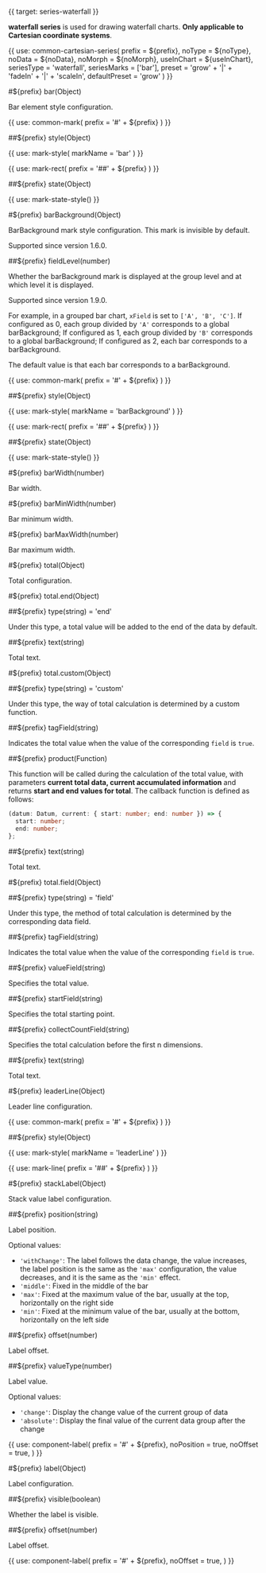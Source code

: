 {{ target: series-waterfall }}

<!-- IWaterfallSeriesSpec -->

**waterfall series** is used for drawing waterfall charts. **Only applicable to Cartesian coordinate systems**.

{{ use: common-cartesian-series(
  prefix = ${prefix},
  noType = ${noType},
  noData = ${noData},
  noMorph = ${noMorph},
  useInChart = ${useInChart},
  seriesType = 'waterfall',
  seriesMarks = ['bar'],
  preset = 'grow' + '|' + 'fadeIn' + '|' + 'scaleIn',
  defaultPreset = 'grow'
) }}

#${prefix} bar(Object)

Bar element style configuration.

{{ use: common-mark(
  prefix = '#' + ${prefix}
) }}

##${prefix} style(Object)

{{ use: mark-style(
  markName = 'bar'
) }}

{{ use: mark-rect(
  prefix = '##' + ${prefix}
) }}

##${prefix} state(Object)

{{ use: mark-state-style() }}

#${prefix} barBackground(Object)

BarBackground mark style configuration. This mark is invisible by default.

Supported since version 1.6.0.

##${prefix} fieldLevel(number)

Whether the barBackground mark is displayed at the group level and at which level it is displayed.

Supported since version 1.9.0.

For example, in a grouped bar chart, `xField` is set to `['A', 'B', 'C']`. If configured as 0, each group divided by `'A'` corresponds to a global barBackground; If configured as 1, each group divided by `'B'` corresponds to a global barBackground; If configured as 2, each bar corresponds to a barBackground.

The default value is that each bar corresponds to a barBackground.

{{ use: common-mark(
  prefix = '#' + ${prefix}
) }}

##${prefix} style(Object)

{{ use: mark-style(
  markName = 'barBackground'
) }}

{{ use: mark-rect(
  prefix = '##' + ${prefix}
) }}

##${prefix} state(Object)

{{ use: mark-state-style() }}

#${prefix} barWidth(number)

Bar width.

#${prefix} barMinWidth(number)

Bar minimum width.

#${prefix} barMaxWidth(number)

Bar maximum width.

#${prefix} total(Object)

Total configuration.

#${prefix} total.end(Object)

##${prefix} type(string) = 'end'

Under this type, a total value will be added to the end of the data by default.

##${prefix} text(string)

Total text.

#${prefix} total.custom(Object)

##${prefix} type(string) = 'custom'

Under this type, the way of total calculation is determined by a custom function.

##${prefix} tagField(string)

Indicates the total value when the value of the corresponding `field` is `true`.

##${prefix} product(Function)

This function will be called during the calculation of the total value, with parameters **current total data, current accumulated information** and returns **start and end values for total**. The callback function is defined as follows:

```ts
(datum: Datum, current: { start: number; end: number }) => {
  start: number;
  end: number;
};
```

##${prefix} text(string)

Total text.

#${prefix} total.field(Object)

##${prefix} type(string) = 'field'

Under this type, the method of total calculation is determined by the corresponding data field.

##${prefix} tagField(string)

Indicates the total value when the value of the corresponding `field` is `true`.

##${prefix} valueField(string)

Specifies the total value.

##${prefix} startField(string)

Specifies the total starting point.

##${prefix} collectCountField(string)

Specifies the total calculation before the first n dimensions.

##${prefix} text(string)

Total text.

#${prefix} leaderLine(Object)

Leader line configuration.

{{ use: common-mark(
  prefix = '#' + ${prefix}
) }}

##${prefix} style(Object)

{{ use: mark-style(
  markName = 'leaderLine'
) }}

{{ use: mark-line(
  prefix = '##' + ${prefix}
) }}

#${prefix} stackLabel(Object)

Stack value label configuration.

##${prefix} position(string)

Label position.

Optional values:

- `'withChange'`: The label follows the data change, the value increases, the label position is the same as the `'max'` configuration, the value decreases, and it is the same as the `'min'` effect.
- `'middle'`: Fixed in the middle of the bar
- `'max'`: Fixed at the maximum value of the bar, usually at the top, horizontally on the right side
- `'min'`: Fixed at the minimum value of the bar, usually at the bottom, horizontally on the left side

##${prefix} offset(number)

Label offset.

##${prefix} valueType(number)

Label value.

Optional values:

- `'change'`: Display the change value of the current group of data
- `'absolute'`: Display the final value of the current data group after the change

{{ use: component-label(
  prefix = '#' + ${prefix},
  noPosition = true,
  noOffset = true,
) }}

#${prefix} label(Object)

Label configuration.

##${prefix} visible(boolean)

Whether the label is visible.

##${prefix} offset(number)

Label offset.

{{ use: component-label(
  prefix = '#' + ${prefix},
  noOffset = true,
) }}
